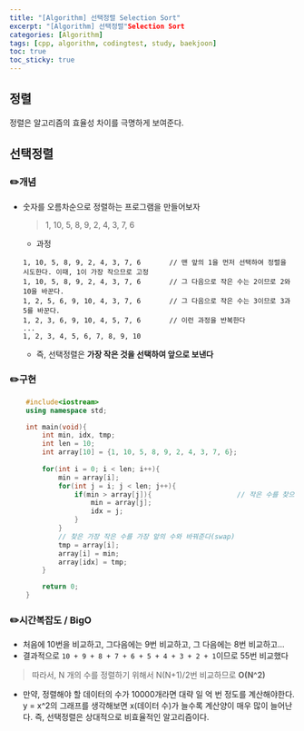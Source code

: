 ```yaml
---
title: "[Algorithm] 선택정렬 Selection Sort"
excerpt: "[Algorithm] 선택정렬"Selection Sort
categories: [Algorithm]
tags: [cpp, algorithm, codingtest, study, baekjoon]
toc: true
toc_sticky: true
---
```

 
## 정렬

정렬은 알고리즘의 효율성 차이를 극명하게 보여준다.   

## 선택정렬

### ✏️개념

+ 숫자를 오름차순으로 정렬하는 프로그램을 만들어보자  

    > 1, 10, 5, 8, 9, 2, 4, 3, 7, 6

    + 과정   
    ```
    1, 10, 5, 8, 9, 2, 4, 3, 7, 6       // 맨 앞의 1을 먼저 선택하여 정렬을 시도한다. 이때, 1이 가장 작으므로 고정
    1, 10, 5, 8, 9, 2, 4, 3, 7, 6       // 그 다음으로 작은 수는 2이므로 2와 10을 바꾼다.
    1, 2, 5, 6, 9, 10, 4, 3, 7, 6       // 그 다음으로 작은 수는 3이므로 3과 5를 바꾼다.  
    1, 2, 3, 6, 9, 10, 4, 5, 7, 6       // 이런 과정을 반복한다
    ...
    1, 2, 3, 4, 5, 6, 7, 8, 9, 10

    ```

    + 즉, 선택정렬은 **가장 작은 것을 선택하여 앞으로 보낸다**

### ✏️구현

```cpp
    #include<iostream>
    using namespace std;

    int main(void){
        int min, idx, tmp;
        int len = 10;
        int array[10] = {1, 10, 5, 8, 9, 2, 4, 3, 7, 6};
        
        for(int i = 0; i < len; i++){
            min = array[i];
            for(int j = i; j < len; j++){
                if(min > array[j]){                     // 작은 수를 찾으면 그 값과 인덱스를 저장해준다
                    min = array[j];
                    idx = j;
                }
            }
            // 찾은 가장 작은 수를 가장 앞의 수와 바꿔준다(swap)
            tmp = array[i];
            array[i] = min;
            array[idx] = tmp; 
        }

        return 0;
    }
```

### ✏️시간복잡도 / BigO

+ 처음에 10번을 비교하고, 그다음에는 9번 비교하고, 그 다음에는 8번 비교하고...
+ 결과적으로 `10 + 9 + 8 + 7 + 6 + 5 + 4 + 3 + 2 + 1`이므로 55번 비교했다  

> 따라서, N 개의 수를 정렬하기 위해서 N(N+1)/2번 비교하므로 **O(N^2)**

+ 만약, 정렬해야 할 데이터의 수가 10000개라면 대략 일 억 번 정도를 계산해야한다.  
    y = x^2의 그래프를 생각해보면 x(데이터 수)가 늘수록 계산양이 매우 많이 늘어난다.
    즉, 선택정렬은 상대적으로 비효율적인 알고리즘이다.  